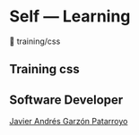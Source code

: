 # Self ― Learning
:open_file_folder: training/css

## Training css

## Software Developer
[Javier Andrés Garzón Patarroyo](https://javierandresgp.com/)
